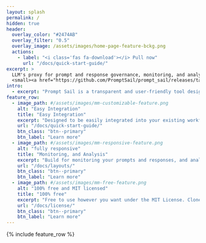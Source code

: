 ```yaml
---
layout: splash
permalink: /
hidden: true
header:
  overlay_color: "#2474AB"
  overlay_filter: "0.5"
  overlay_image: /assets/images/home-page-feature-bckg.png
  actions:
    - label: "<i class='fas fa-download'></i> Pull now"
      url: "/docs/quick-start-guide/"
excerpt: >
  LLM's proxy for prompt and response governance, monitoring, and analysis.<br />
  <small><a href="https://github.com/PromptSail/prompt_sail/releases/tag/0.1">Latest release v0.1.0</a></small>
intro: 
  - excerpt: "Prompt Sail is a transparent and user-friendly tool designed to capture and log all interactions with LLM APIs such as OpenAI, Cohere, and others. It integrates with OpenAI, langchain, and other LLM frameworks and libraries." 
feature_row:
  - image_path: #/assets/images/mm-customizable-feature.png
    alt: "Easy Integration"
    title: "Easy Integration"
    excerpt: "Designed to be easily integrated into your existing workflow, whatever LLM framework or library you use."
    url: "/docs/quick-start-guide/"
    btn_class: "btn--primary"
    btn_label: "Learn more"
  - image_path: #/assets/images/mm-responsive-feature.png
    alt: "fully responsive"
    title: "Monitoring, and Analysis"
    excerpt: "Build for monitoring your prompts and responses, and analyzing them for better performance and cost control."
    url: "/docs/layouts/"
    btn_class: "btn--primary"
    btn_label: "Learn more"
  - image_path: #/assets/images/mm-free-feature.png
    alt: "100% free and MIT licensed"
    title: "100% free"
    excerpt: "Free to use however you want under the MIT License. Clone it, fork it, customize it... whatever!"
    url: "/docs/license/"
    btn_class: "btn--primary"
    btn_label: "Learn more"      
---
```


{% include feature_row %}
